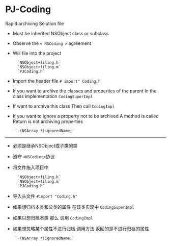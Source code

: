 # PJ-Coding


Rapid archiving Solution file

 * Must be inherited NSObject class or subclass
 
 * Observe the ` < NSCoding > ` agreement
 
 * Will file into the project
 
 		 `NSObject+filing.h`
		 `NSObject+filing.m`
		 `PJCoding.h`
 
 * Import the header file `# import" Coding.h`
 
 * If you want to archive the classes and properties of the parent In the class implementation ` CodingSuperImpl `
 
 * If want to archive this class Then call ` CodingImpl `
 
 * If you want to ignore a property not to be archived A method is called Return is not archiving properties
 
 		`-(NSArray *)ignoredName;`
 		
 		
 		
  ------
  
 

 * 必须是继承NSObject或子类的类
 
 * 遵守 `<NSCoding>`协议
 
 * 将文件拖入项目中
 
		 `NSObject+filing.h`
		 `NSObject+filing.m`
		 `PJCoding.h`
 
 * 导入头文件 
  	`#import "Coding.h"`
  	
 * 如果想归档本类和父类的属性 在该类实现中 `CodingSuperImpl`
 
 * 如果只想归档本类 那么 调用 `CodingImpl`
 
 * 如果想忽略某个属性不进行归档 调用方法 返回的是不进行归档的属性
 
  		`-(NSArray *)ignoredName;`


